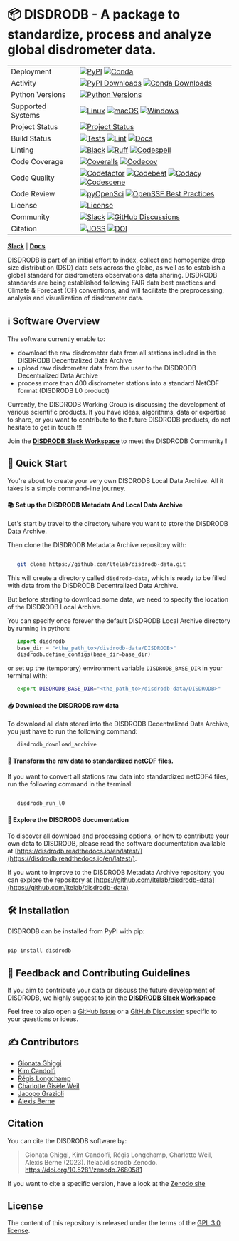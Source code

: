 # 📦 DISDRODB - A package to standardize, process and analyze global disdrometer data.

|                      |                                                |
| -------------------- | ---------------------------------------------- |
| Deployment           | [![PyPI](https://badge.fury.io/py/disdrodb.svg?style=flat)](https://pypi.org/project/disdrodb/) [![Conda](https://img.shields.io/conda/vn/conda-forge/disdrodb.svg?logo=conda-forge&logoColor=white&style=flat)](https://anaconda.org/conda-forge/disdrodb) |
| Activity             | [![PyPI Downloads](https://img.shields.io/pypi/dm/disdrodb.svg?label=PyPI%20downloads&style=flat)](https://pypi.org/project/disdrodb/) [![Conda Downloads](https://img.shields.io/conda/dn/conda-forge/disdrodb.svg?label=Conda%20downloads&style=flat)](https://anaconda.org/conda-forge/disdrodb) |
| Python Versions      | [![Python Versions](https://img.shields.io/badge/Python-3.8%20%203.9%20%203.10%20%203.11%20%203.12-blue?style=flat)](https://www.python.org/downloads/) |
| Supported Systems    | [![Linux](https://img.shields.io/github/actions/workflow/status/ltelab/disdrodb/.github/workflows/tests.yml?label=Linux&style=flat)](https://github.com/ltelab/disdrodb/actions/workflows/tests.yml) [![macOS](https://img.shields.io/github/actions/workflow/status/ltelab/disdrodb/.github/workflows/tests.yml?label=macOS&style=flat)](https://github.com/ltelab/disdrodb/actions/workflows/tests.yml) [![Windows](https://img.shields.io/github/actions/workflow/status/ltelab/disdrodb/.github/workflows/tests.yml?label=Windows&style=flat)](https://github.com/ltelab/disdrodb/actions/workflows/tests.yml) |
| Project Status       | [![Project Status](https://www.repostatus.org/badges/latest/active.svg?style=flat)](https://www.repostatus.org/#active) |
| Build Status         | [![Tests](https://github.com/ltelab/disdrodb/actions/workflows/tests.yml/badge.svg?style=flat)](https://github.com/ltelab/disdrodb/actions/workflows/tests.yml) [![Lint](https://github.com/ltelab/disdrodb/actions/workflows/lint.yml/badge.svg?style=flat)](https://github.com/ltelab/disdrodb/actions/workflows/lint.yml) [![Docs](https://readthedocs.org/projects/disdrodb/badge/?version=latest&style=flat)](https://disdrodb.readthedocs.io/en/latest/) |
| Linting              | [![Black](https://img.shields.io/badge/code%20style-black-000000.svg?style=flat)](https://github.com/psf/black) [![Ruff](https://img.shields.io/endpoint?url=https://raw.githubusercontent.com/astral-sh/ruff/main/assets/badge/v2.json&style=flat)](https://github.com/astral-sh/ruff) [![Codespell](https://img.shields.io/badge/Codespell-enabled-brightgreen?style=flat)](https://github.com/codespell-project/codespell) |
| Code Coverage        | [![Coveralls](https://coveralls.io/repos/github/ltelab/disdrodb/badge.svg?branch=main&style=flat)](https://coveralls.io/github/ltelab/disdrodb?branch=main) [![Codecov](https://codecov.io/gh/ltelab/disdrodb/branch/main/graph/badge.svg?style=flat)](https://codecov.io/gh/ltelab/disdrodb) |
| Code Quality         | [![Codefactor](https://www.codefactor.io/repository/github/ltelab/disdrodb/badge?style=flat)](https://www.codefactor.io/repository/github/ltelab/disdrodb) [![Codebeat](https://codebeat.co/badges/14ff831b-f064-4bdd-a2e2-72ffdf28a35a?style=flat)](https://codebeat.co/projects/github-com-ltelab-disdrodb-main) [![Codacy](https://app.codacy.com/project/badge/Grade/d823c50a7ad14268bd347b5aba384623?style=flat)](https://app.codacy.com/gh/ltelab/disdrodb/dashboard?utm_source=gh&utm_medium=referral&utm_content=&utm_campaign=Badge_grade) [![Codescene](https://codescene.io/projects/36773/status-badges/code-health?style=flat)](https://codescene.io/projects/36773) |
| Code Review          | [![pyOpenSci](https://tinyurl.com/XXXX)](#) [![OpenSSF Best Practices](https://www.bestpractices.dev/projects/XXXX/badge?style=flat)](#) |
| License              | [![License](https://img.shields.io/github/license/ltelab/disdrodb?style=flat)](https://github.com/ltelab/disdrodb/blob/main/LICENSE) |
| Community            | [![Slack](https://img.shields.io/badge/Slack-disdrodb-green.svg?logo=slack&style=flat)](https://join.slack.com/t/disdrodbworkspace/shared_invite/zt-25l4mvgo7-cfBdXalzlWGd4Pt7H~FqoA) [![GitHub Discussions](https://img.shields.io/badge/GitHub-Discussions-green?logo=github&style=flat)](https://github.com/ltelab/disdrodb/discussions) |
| Citation             | [![JOSS](http://joss.theoj.org/papers/<DOI>/joss.<DOI>/status.svg?style=flat)](#) [![DOI](https://zenodo.org/badge/429018433.svg?style=flat)](#) |

 [**Slack**](https://join.slack.com/t/disdrodbworkspace/shared_invite/zt-25l4mvgo7-cfBdXalzlWGd4Pt7H~FqoA) | [**Docs**](https://disdrodb.readthedocs.io/en/latest/)

DISDRODB is part of an initial effort to index, collect and homogenize drop size distribution (DSD) data sets across the globe,
as well as to establish a global standard for disdrometers observations data sharing.
DISDRODB standards are being established following FAIR data best practices and Climate & Forecast (CF) conventions, and will facilitate
the preprocessing, analysis and visualization of disdrometer data.

## ℹ️ Software Overview

The software currently enable to:
- download the raw disdrometer data from all stations included in the DISDRODB Decentralized Data Archive
- upload raw disdrometer data from the user to the DISDRODB Decentralized Data Archive
- process more than 400 disdrometer stations into a standard NetCDF format (DISDRODB L0 product)

Currently, the DISDRODB Working Group is discussing the development of various scientific products.
If you have ideas, algorithms, data or expertise to share, or you want to contribute to the future DISDRODB products, do not hesitate to get in touch !!!

Join the [**DISDRODB Slack Workspace**](https://join.slack.com/t/disdrodbworkspace/shared_invite/zt-25l4mvgo7-cfBdXalzlWGd4Pt7H~FqoA) to meet the DISDRODB Community !


## 🚀 Quick Start

You're about to create your very own DISDRODB Local Data Archive. All it takes is a simple command-line journey.

#### 📚 Set up the DISDRODB Metadata And Local Data Archive

Let's start by travel to the directory where you want to store the DISDRODB Data Archive.

Then clone the DISDRODB Metadata Archive repository with:

```bash

   git clone https://github.com/ltelab/disdrodb-data.git
```

This will create a directory called ``disdrodb-data``, which is ready to be filled with data from the DISDRODB Decentralized Data Archive.

But before starting to download some data, we need to specify the location of the DISDRODB Local Archive.

You can specify once forever the default DISDRODB Local Archive directory by running in python:

```python
   import disdrodb
   base_dir = "<the_path_to>/disdrodb-data/DISDRODB>"
   disdrodb.define_configs(base_dir=base_dir)
```

or set up the (temporary) environment variable `DISDRODB_BASE_DIR` in your terminal with:

```bash
   export DISDRODB_BASE_DIR="<the_path_to>/disdrodb-data/DISDRODB>"
```

#### 📥 Download the DISDRODB raw data

To download all data stored into the DISDRODB Decentralized Data Archive, you just have to run the following command:

```bash
   disdrodb_download_archive
```

#### 💫 Transform the raw data to standardized netCDF files.

If you want to convert all stations raw data into standardized netCDF4 files, run the following command in the terminal:

```bash

   disdrodb_run_l0

```

#### 📖 Explore the DISDRODB documentation

To discover all download and processing options, or how to contribute your own data to DISDRODB,
please read the software documentation available at [https://disdrodb.readthedocs.io/en/latest/](https://disdrodb.readthedocs.io/en/latest/).

If you want to improve to the DISDRODB Metadata Archive repository, you can explore the repository
at [https://github.com/ltelab/disdrodb-data](https://github.com/ltelab/disdrodb-data)


## 🛠️ Installation


DISDRODB can be installed from PyPI with pip:

  ```bash

  pip install disdrodb

  ```

## 💭 Feedback and Contributing Guidelines

If you aim to contribute your data or discuss the future development of DISDRODB,
we highly suggest to join the [**DISDRODB Slack Workspace**](https://join.slack.com/t/disdrodbworkspace/shared_invite/zt-25l4mvgo7-cfBdXalzlWGd4Pt7H~FqoA)

Feel free to also open a [GitHub Issue](https://github.com/ltelab/disdrodb/issues) or a
[GitHub Discussion](https://github.com/ltelab/disdrodb/discussions) specific to your questions or ideas.


## ✍️  Contributors

* [Gionata Ghiggi](https://people.epfl.ch/gionata.ghiggi)
* [Kim Candolfi](https://github.com/KimCandolfi)
* [Régis Longchamp](https://people.epfl.ch/regis.longchamp)
* [Charlotte Gisèle Weil](https://people.epfl.ch/charlotte.weil)
* [Jacopo Grazioli](https://people.epfl.ch/jacopo.grazioli)
* [Alexis Berne](https://people.epfl.ch/alexis.berne?lang=en)

## Citation

You can cite the DISDRODB software by:

> Gionata Ghiggi, Kim Candolfi, Régis Longchamp, Charlotte Weil, Alexis Berne (2023). ltelab/disdrodb  Zenodo. https://doi.org/10.5281/zenodo.7680581

If you want to cite a specific version, have a look at the [Zenodo site](https://doi.org/10.5281/zenodo.7680581)

## License

The content of this repository is released under the terms of the [GPL 3.0 license](LICENSE).
